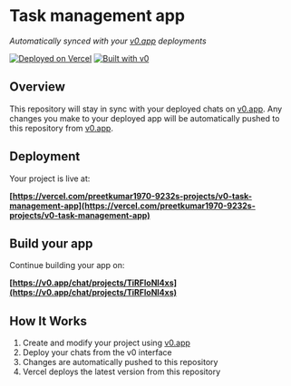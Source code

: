 # Task management app

*Automatically synced with your [v0.app](https://v0.app) deployments*

[![Deployed on Vercel](https://img.shields.io/badge/Deployed%20on-Vercel-black?style=for-the-badge&logo=vercel)](https://vercel.com/preetkumar1970-9232s-projects/v0-task-management-app)
[![Built with v0](https://img.shields.io/badge/Built%20with-v0.app-black?style=for-the-badge)](https://v0.app/chat/projects/TiRFloNl4xs)

## Overview

This repository will stay in sync with your deployed chats on [v0.app](https://v0.app).
Any changes you make to your deployed app will be automatically pushed to this repository from [v0.app](https://v0.app).

## Deployment

Your project is live at:

**[https://vercel.com/preetkumar1970-9232s-projects/v0-task-management-app](https://vercel.com/preetkumar1970-9232s-projects/v0-task-management-app)**

## Build your app

Continue building your app on:

**[https://v0.app/chat/projects/TiRFloNl4xs](https://v0.app/chat/projects/TiRFloNl4xs)**

## How It Works

1. Create and modify your project using [v0.app](https://v0.app)
2. Deploy your chats from the v0 interface
3. Changes are automatically pushed to this repository
4. Vercel deploys the latest version from this repository